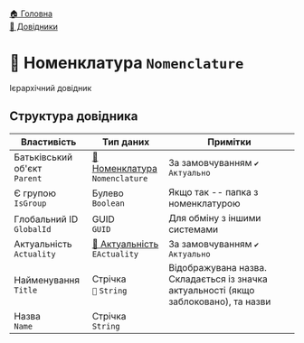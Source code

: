 ﻿[🏠 Головна](../README.MD)  
[📘 Довідники](./README.MD)  

# 📘 Номенклатура `Nomenclature`
Ієрархічний довідник

## Структура довідника
| Властивість | Тип даних | Примітки |
|---|---|---|
| Батьківський об'єкт </br> `Parent` | [📘 Номенклатура](./Nomenclature.md) </br> `Nomenclature` | За замовчуванням `✔️ Актуально` |
| Є групою </br> `IsGroup` | Булево </br> `Boolean` | Якщо так -- папка з номенклатурою |
| Глобальний ID </br> `GlobalId` | GUID </br> `GUID` | Для обміну з іншими системами |
| Актуальність </br> `Actuality` | [🎲 Актуальність](../Enums/EActuality.md) </br> `EActuality` | За замовчуванням `✔️ Актуально` |
| Найменування </br> `Title` | Стрічка </br> `🔧` `String` | Відображувана назва. Складається із значка актуальності (якщо заблоковано), та назви  |
| Назва </br> `Name` | Стрічка </br> `String` |  |